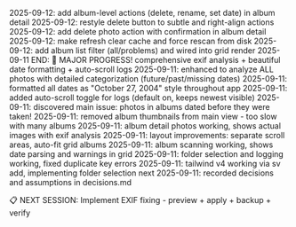 2025-09-12: add album-level actions (delete, rename, set date) in album detail
2025-09-12: restyle delete button to subtle and right-align actions
2025-09-12: add delete photo action with confirmation in album detail
2025-09-12: make refresh clear cache and force rescan from disk
2025-09-12: add album list filter (all/problems) and wired into grid render
2025-09-11 END: 🎉 MAJOR PROGRESS! comprehensive exif analysis + beautiful date formatting + auto-scroll logs
2025-09-11: enhanced to analyze ALL photos with detailed categorization (future/past/missing dates)
2025-09-11: formatted all dates as "October 27, 2004" style throughout app
2025-09-11: added auto-scroll toggle for logs (default on, keeps newest visible)
2025-09-11: discovered main issue: photos in albums dated before they were taken!
2025-09-11: removed album thumbnails from main view - too slow with many albums
2025-09-11: album detail photos working, shows actual images with exif analysis
2025-09-11: layout improvements: separate scroll areas, auto-fit grid albums
2025-09-11: album scanning working, shows date parsing and warnings in grid
2025-09-11: folder selection and logging working, fixed duplicate key errors
2025-09-11: tailwind v4 working via sv add, implementing folder selection next
2025-09-11: recorded decisions and assumptions in decisions.md

📋 NEXT SESSION: Implement EXIF fixing - preview + apply + backup + verify
